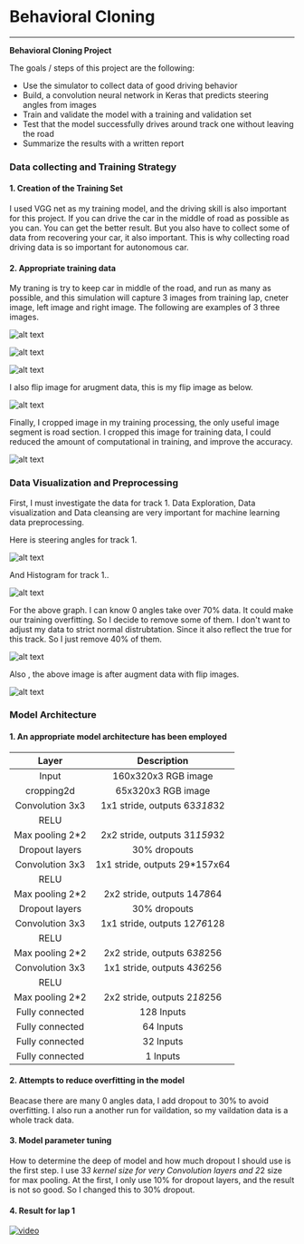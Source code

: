 # Behavioral Cloning

---

**Behavioral Cloning Project**

The goals / steps of this project are the following:
* Use the simulator to collect data of good driving behavior
* Build, a convolution neural network in Keras that predicts steering angles from images
* Train and validate the model with a training and validation set
* Test that the model successfully drives around track one without leaving the road
* Summarize the results with a written report


[//]: # (Image References)

[image1]: ./Data_visualization.png "Model Visualization"
[image2]: ./Histogram1.png "Histogram1"
[image3]: ./Histogram2.png "Histogram2"
[image4]: ./Histogram3.png "Histogram3"
[image5]: ./examples/center.jpg "center image"
[image6]: ./examples/left.jpg "left image"
[image7]: ./examples/right.jpg "right image"
[image8]: ./examples/center_flip.jpg "center_flip image"
[image9]: ./examples/modified_center.jpg "modified image"

###  Data collecting and Training Strategy

#### 1. Creation of the Training Set

I used VGG net as my training model, and the driving skill is also important for this project. If you can drive the car in the middle of road as possible as you can. You can get the better result. But you also have to collect some of data from recovering your car, it also important. This is why collecting road driving data is so important for autonomous car.

#### 2. Appropriate training data

My traning is try to keep car in middle of the road, and run as many as possible, and this simulation will capture 3 images from training lap, cneter image, left image and right image. The following are examples of 3 three images.

![alt text][image5]

![alt text][image6]

![alt text][image7]

I also flip image for arugment data, this is my flip image as below.

![alt text][image8]

Finally, I cropped image in my training processing, the only useful image segment is road section. I cropped this image for training data, I could reduced the amount of computational in training, and improve the accuracy.

![alt text][image9]

### Data Visualization and Preprocessing

First, I must investigate the data for track 1. Data Exploration, Data visualization and Data cleansing are very important for machine learning data preprocessing.

Here is steering angles for track 1.

![alt text][image1]

And Histogram for track 1..

![alt text][image2]

For the above graph. I can know 0 angles take over 70% data. It could make our training overfitting. So I decide to remove some of them. I don't want to adjust my data to strict normal distrubtation. Since it also reflect the true for this track. So I just remove 40% of them.

![alt text][image3]

Also , the above image is after augment data with flip images.

![alt text][image4]


### Model Architecture

#### 1. An appropriate model architecture has been employed


| Layer         		|     Description	        					| 
|:---------------------:|:---------------------------------------------:| 
| Input         		| 160x320x3 RGB image   							| 
| cropping2d         		| 65x320x3 RGB image   							| 
| Convolution 3x3     	| 1x1 stride, outputs 63*318*32 	|
| RELU					|												|
| Max pooling	2*2       	| 2x2 stride,  outputs 31*159*32 				|
| Dropout layers 		| 30% dropouts       									|
| Convolution 3x3	    | 1x1 stride, outputs 29*157x64  |
| RELU					|												|
| Max pooling	2*2       	| 2x2 stride,  outputs 14*78*64 				|
| Dropout layers 		| 30% dropouts       									|
| Convolution 3x3	    | 1x1 stride, outputs 12*76*128  |
| RELU					|												|
| Max pooling	2*2       	| 2x2 stride,  outputs 6*38*256 				|
| Convolution 3x3	    | 1x1 stride, outputs 4*36*256  |
| RELU					|												|
| Max pooling	2*2       	| 2x2 stride,  outputs 2*18*256 				|
| Fully connected		| 128 Inputs        									|
| Fully connected		| 64 Inputs        									|
| Fully connected		| 32 Inputs        									|
| Fully connected		| 1 Inputs        									|


#### 2. Attempts to reduce overfitting in the model

Beacase there are many 0 angles data, I add dropout to 30% to avoid overfitting. I also run a another run for vaildation, so my vaildation data is a whole track data.

#### 3. Model parameter tuning

How to determine the deep of model and how much dropout I should use is the first step. I use 3*3 kernel size for very Convolution layers and 2*2 size for max pooling. At the first, I only use 10% for dropout layers, and the result is not so good. So I changed this to 30% dropout.

#### 4. Result for lap 1
[![video](https://github.com/nonlining/CarND/blob/master/CarND-Behavioral-Cloning-P3/2017_08_15_15_21_04_419.jpg)](https://youtu.be/D-e1tCMtSYc)

